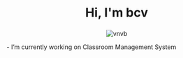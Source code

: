 <h1 align="center">Hi, I'm bcv</h1>
<h3 align="left"></h3>
<!-- no changes  -->
<p align="center"> <img src="https://komarev.com/ghpvc/?username=vnvb&label=Profile%20views&color=0e75b6&style=flat" alt="vnvb" /> </p>- I’m currently working on Classroom Management System



